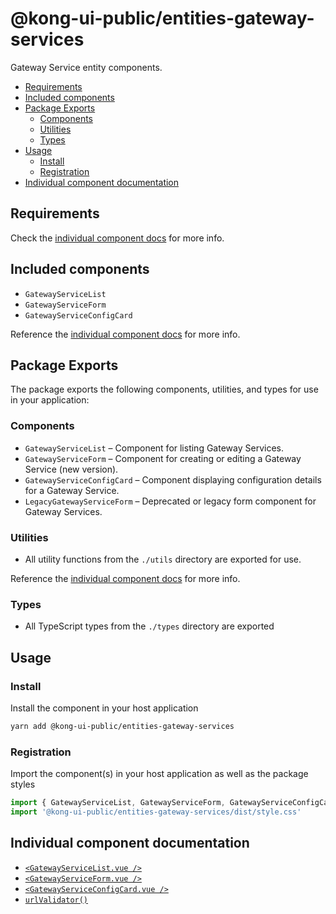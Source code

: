 # @kong-ui-public/entities-gateway-services

Gateway Service entity components.

- [Requirements](#requirements)
- [Included components](#included-components)
- [Package Exports](#package-exports)
  - [Components](#components)
  - [Utilities](#utilities)
  - [Types](#types)
- [Usage](#usage)
  - [Install](#install)
  - [Registration](#registration)
- [Individual component documentation](#individual-component-documentation)

## Requirements

Check the [individual component docs](#individual-component-documentation) for more info.

## Included components

- `GatewayServiceList`
- `GatewayServiceForm`
- `GatewayServiceConfigCard`

Reference the [individual component docs](#individual-component-documentation) for more info.

## Package Exports
The package exports the following components, utilities, and types for use in your application:

### Components

- `GatewayServiceList` – Component for listing Gateway Services.
- `GatewayServiceForm` – Component for creating or editing a Gateway Service (new version).
- `GatewayServiceConfigCard` – Component displaying configuration details for a Gateway Service.
- `LegacyGatewayServiceForm` – Deprecated or legacy form component for Gateway Services.

### Utilities

- All utility functions from the `./utils` directory are exported for use.
  
Reference the [individual component docs](#individual-component-documentation) for more info.

### Types

- All TypeScript types from the `./types` directory are exported

## Usage

### Install

Install the component in your host application

```sh
yarn add @kong-ui-public/entities-gateway-services
```

### Registration

Import the component(s) in your host application as well as the package styles

```ts
import { GatewayServiceList, GatewayServiceForm, GatewayServiceConfigCard } from '@kong-ui-public/entities-gateway-services'
import '@kong-ui-public/entities-gateway-services/dist/style.css'
```

## Individual component documentation

- [`<GatewayServiceList.vue />`](docs/gateway-service-list.md)
- [`<GatewayServiceForm.vue />`](docs/gateway-service-form.md)
- [`<GatewayServiceConfigCard.vue />`](docs/gateway-service-config-card.md)
- [`urlValidator()`](docs/url-validator.md)
